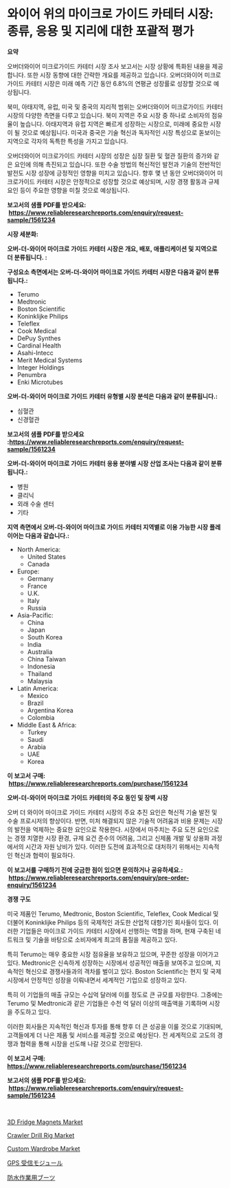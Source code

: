 <p><h1>와이어 위의 마이크로 가이드 카테터 시장: 종류, 응용 및 지리에 대한 포괄적 평가</h1></p><p><strong>요약</strong></p>
<p><p>오버더와이어 미크로가이드 카테터 시장 조사 보고서는 시장 상황에 특화된 내용을 제공합니다. 또한 시장 동향에 대한 간략한 개요를 제공하고 있습니다. 오버더와이어 미크로가이드 카테터 시장은 미래 예측 기간 동안 6.8%의 연평균 성장률로 성장할 것으로 예상됩니다.</p><p>북미, 아태지역, 유럽, 미국 및 중국의 지리적 범위는 오버더와이어 미크로가이드 카테터 시장의 다양한 측면을 다루고 있습니다. 북미 지역은 주요 시장 중 하나로 소비자의 점유율이 높습니다. 아태지역과 유럽 지역은 빠르게 성장하는 시장으로, 미래에 중요한 시장이 될 것으로 예상됩니다. 미국과 중국은 기술 혁신과 독자적인 시장 특성으로 돋보이는 지역으로 각자의 독특한 특성을 가지고 있습니다.</p><p>오버더와이어 미크로가이드 카테터 시장의 성장은 심장 질환 및 혈관 질환의 증가와 같은 요인에 의해 촉진되고 있습니다. 또한 수술 방법의 혁신적인 발전과 기술의 전반적인 발전도 시장 성장에 긍정적인 영향을 미치고 있습니다. 향후 몇 년 동안 오버더와이어 미크로가이드 카테터 시장은 안정적으로 성장할 것으로 예상되며, 시장 경쟁 활동과 규제 요인 등이 주요한 영향을 미칠 것으로 예상됩니다.</p></p>
<p><strong>보고서의 샘플 PDF를 받으세요: &nbsp;<a href="https://www.reliableresearchreports.com/enquiry/request-sample/1561234">https://www.reliableresearchreports.com/enquiry/request-sample/1561234</a></strong></p>
<p><strong>시장 세분화:</strong></p>
<p><strong> 오버-더-와이어 마이크로 가이드 카테터 시장은 개요, 배포, 애플리케이션 및 지역으로 더 분류됩니다. :</strong></p>
<p><strong>구성요소 측면에서는 오버-더-와이어 마이크로 가이드 카테터 시장은 다음과 같이 분류됩니다.:</strong></p>
<p><ul><li>Terumo</li><li>Medtronic</li><li>Boston Scientific</li><li>Koninklijke Philips</li><li>Teleflex</li><li>Cook Medical</li><li>DePuy Synthes</li><li>Cardinal Health</li><li>Asahi-Intecc</li><li>Merit Medical Systems</li><li>Integer Holdings</li><li>Penumbra</li><li>Enki Microtubes</li></ul></p>
<p><strong> 오버-더-와이어 마이크로 가이드 카테터 유형별 시장 분석은 다음과 같이 분류됩니다.:</strong></p>
<p><ul><li>심혈관</li><li>신경혈관</li></ul></p>
<p><strong>보고서의 샘플 PDF를 받으세요 :<a href="https://www.reliableresearchreports.com/enquiry/request-sample/1561234">https://www.reliableresearchreports.com/enquiry/request-sample/1561234</a></strong></p>
<p><strong> 오버-더-와이어 마이크로 가이드 카테터 응용 분야별 시장 산업 조사는 다음과 같이 분류됩니다.:</strong></p>
<p><ul><li>병원</li><li>클리닉</li><li>외래 수술 센터</li><li>기타</li></ul></p>
<p><strong>지역 측면에서 오버-더-와이어 마이크로 가이드 카테터 지역별로 이용 가능한 시장 플레이어는 다음과 같습니다.:</strong></p>
<p><ul>
    <li>
        North America:
        <ul>
            <li>United States</li>
            <li>Canada</li>
        </ul>
    </li>
    <li>
        Europe:
        <ul>
            <li>Germany</li>
            <li>France</li>
            <li>U.K.</li>
            <li>Italy</li>
            <li>Russia</li>
        </ul>
    </li>
    <li>
        Asia-Pacific:
        <ul>
            <li>China</li>
            <li>Japan</li>
            <li>South Korea</li>
            <li>India</li>
            <li>Australia</li>
            <li>China Taiwan</li>
            <li>Indonesia</li>
            <li>Thailand</li>
            <li>Malaysia</li>
        </ul>
    </li>
    <li>
        Latin America:
        <ul>
            <li>Mexico</li>
            <li>Brazil</li>
            <li>Argentina Korea</li>
            <li>Colombia</li>
        </ul>
    </li>
    <li>
        Middle East & Africa:
        <ul>
            <li>Turkey</li>
            <li>Saudi</li>
            <li>Arabia</li>
            <li>UAE</li>
            <li>Korea</li>
        </ul>
    </li>
    </ul></p>
<p><strong>이 보고서 구매: &nbsp;<a href="https://www.reliableresearchreports.com/purchase/1561234">https://www.reliableresearchreports.com/purchase/1561234</a></strong></p>
<p><strong>오버-더-와이어 마이크로 가이드 카테터의 주요 동인 및 장벽 시장</strong></p>
<p><p>오버 더 와이어 마이크로 가이드 카테터 시장의 주요 추진 요인은 혁신적 기술 발전 및 수술 프로시저의 향상이다. 반면, 미처 해결되지 않은 기술적 어려움과 비용 문제는 시장의 발전을 억제하는 중요한 요인으로 작용한다. 시장에서 마주치는 주요 도전 요인으로는 경쟁 치열한 시장 환경, 규제 요건 준수의 어려움, 그리고 신제품 개발 및 상용화 과정에서의 시간과 자원 낭비가 있다. 이러한 도전에 효과적으로 대처하기 위해서는 지속적인 혁신과 협력이 필요하다.</p></p>
<p><strong>이 보고서를 구매하기 전에 궁금한 점이 있으면 문의하거나 공유하세요.: &nbsp;<a href="https://www.reliableresearchreports.com/enquiry/pre-order-enquiry/1561234">https://www.reliableresearchreports.com/enquiry/pre-order-enquiry/1561234</a></strong></p>
<p><strong>경쟁 구도</strong></p>
<p><p>미국 제품인 Terumo, Medtronic, Boston Scientific, Teleflex, Cook Medical 및 더불어 Koninklijke Philips 등의 국제적인 과도한 산업적 대항기인 회사들이 있다. 이러한 기업들은 마이크로 가이드 카테터 시장에서 선행하는 역할을 하며, 현재 구축된 네트워크 및 기술을 바탕으로 소비자에게 최고의 품질을 제공하고 있다.</p><p>특히 Terumo는 매우 중요한 시장 점유율을 보유하고 있으며, 꾸준한 성장을 이어가고 있다. Medtronic은 신속하게 성장하는 시장에서 성공적인 매출을 보여주고 있으며, 지속적인 혁신으로 경쟁사들과의 격차를 벌이고 있다. Boston Scientific는 현지 및 국제 시장에서 안정적인 성장을 이뤄내면서 세계적인 기업으로 성장하고 있다.</p><p>특히 이 기업들의 매출 규모는 수십억 달러에 이를 정도로 큰 규모를 자랑한다. 그중에는 Terumo 및 Medtronic과 같은 기업들은 수천 억 달러 이상의 매출액을 기록하며 시장을 주도하고 있다.</p><p>이러한 회사들은 지속적인 혁신과 투자를 통해 향후 더 큰 성공을 이룰 것으로 기대되며, 고객들에게 더 나은 제품 및 서비스를 제공할 것으로 예상된다. 전 세계적으로 고도의 경쟁과 협력을 통해 시장을 선도해 나갈 것으로 전망된다.</p></p>
<p><strong>이 보고서 구매: &nbsp; <a href="https://www.reliableresearchreports.com/purchase/1561234">https://www.reliableresearchreports.com/purchase/1561234</a></strong></p>
<p><strong>보고서의 샘플 PDF를 받으세요: &nbsp;<a href="https://www.reliableresearchreports.com/enquiry/request-sample/1561234">https://www.reliableresearchreports.com/enquiry/request-sample/1561234</a></strong><strong></strong></p>
<p>&nbsp;</p>
<p><p><a href="https://github.com/joannesouthgate/Market-Research-Report-List-2/blob/main/3d-fridge-magnets-market.md">3D Fridge Magnets Market</a></p><p><a href="https://view.publitas.com/reportprime-1/crawler-drill-rig-market-research-report-provides-critical-insights-that-can-help-shape-business-development-and-investment-strategies/">Crawler Drill Rig Market</a></p><p><a href="https://issuu.com/reportprime-2/docs/custom-wardrobe-market-size-2030.pptx">Custom Wardrobe Market</a></p><p><a href="https://github.com/pepo3k/Market-Research-Report-List-1/blob/main/61901016678.md">GPS 受信モジュール</a></p><p><a href="https://github.com/vhemk0794148/Market-Research-Report-List-1/blob/main/63018806677.md">防水作業用ブーツ</a></p></p>